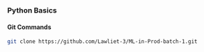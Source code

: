 ### Python Basics

#### Git Commands

```bash
git clone https://github.com/Lawliet-3/ML-in-Prod-batch-1.git

```